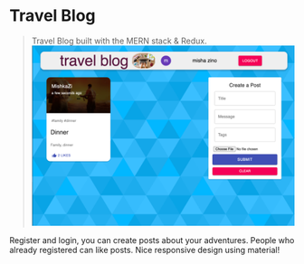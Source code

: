 # Travel Blog

> Travel Blog built with the MERN stack & Redux.
![screenshot](https://github.com/MishkaZi/travel-blog/blob/master/Screen%20Shot%202021-12-14%20at%2018.30.33.png)

Register and login, you can create posts about your adventures. People who already registered can like posts. Nice responsive design using material!
